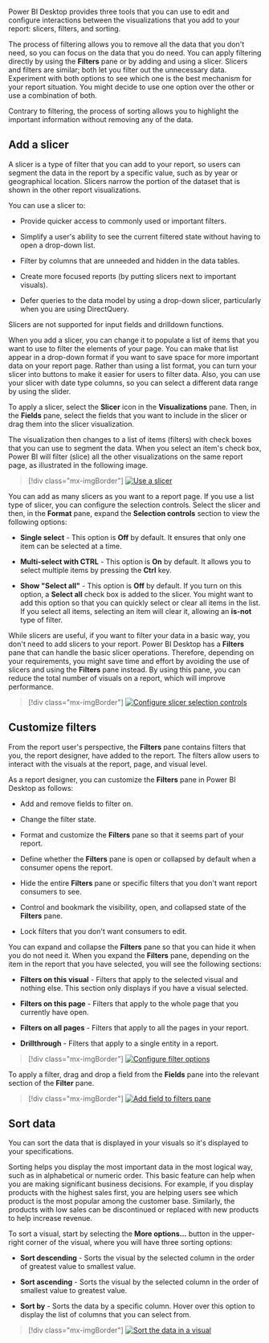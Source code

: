 Power BI Desktop provides three tools that you can use to edit and configure interactions between the visualizations that you add to your report: slicers, filters, and sorting.

The process of filtering allows you to remove all the data that you don't need, so you can focus on the data that you do need. You can apply filtering directly by using the **Filters** pane or by adding and using a slicer. Slicers and filters are similar; both let you filter out the unnecessary data. Experiment with both options to see which one is the best mechanism for your report situation. You might decide to use one option over the other or use a combination of both.

Contrary to filtering, the process of sorting allows you to highlight the important information without removing any of the data.

## Add a slicer

A slicer is a type of filter that you can add to your report, so users can segment the data in the report by a specific value, such as by year or geographical location. Slicers narrow the portion of the dataset that is shown in the other report visualizations.

You can use a slicer to:

-   Provide quicker access to commonly used or important filters.

-   Simplify a user's ability to see the current filtered state without having to open a drop-down list.

-   Filter by columns that are unneeded and hidden in the data tables.

-   Create more focused reports (by putting slicers next to important visuals).

-   Defer queries to the data model by using a drop-down slicer, particularly when you are using DirectQuery.

Slicers are not supported for input fields and drilldown functions.

When you add a slicer, you can change it to populate a list of items that you want to use to filter the elements of your page. You can make that list appear in a drop-down format if you want to save space for more important data on your report page. Rather than using a list format, you can turn your slicer into buttons to make it easier for users to filter data. Also, you can use your slicer with date type columns, so you can select a different data range by using the slider.

To apply a slicer, select the **Slicer** icon in the **Visualizations** pane. Then, in the **Fields** pane, select the fields that you want to include in the slicer or drag them into the slicer visualization.

The visualization then changes to a list of items (filters) with check boxes that you can use to segment the data. When you select an item's check box, Power BI will filter (slice) all the other visualizations on the same report page, as illustrated in the following image.

> [!div class="mx-imgBorder"]
> [![Use a slicer](../media/8-use-slicer-ss.png)](../media/8-use-slicer-ss.png#lightbox)

You can add as many slicers as you want to a report page. If you use a list type of slicer, you can configure the selection controls. Select the slicer and then, in the **Format** pane, expand the **Selection controls** section to view the following options:

-   **Single select** - This option is **Off** by default. It ensures that only one item can be selected at a time.

-   **Multi-select with CTRL** - This option is **On** by default. It allows you to select multiple items by pressing the **Ctrl** key.

-   **Show "Select all"** - This option is **Off** by default. If you turn on this option, a **Select all** check box is added to the slicer. You might want to add this option so that you can quickly select or clear all items in the list. If you select all items, selecting an item will clear it, allowing an **is-not** type of filter.

While slicers are useful, if you want to filter your data in a basic way, you don't need to add slicers to your report. Power BI Desktop has a **Filters** pane that can handle the basic slicer operations. Therefore, depending on your requirements, you might save time and effort by avoiding the use of slicers and using the **Filters** pane instead. By using this pane, you can reduce the total number of visuals on a report, which will improve performance.

> [!div class="mx-imgBorder"]
> [![Configure slicer selection controls](../media/8-configure-slicer-controls-ss.png)](../media/8-configure-slicer-controls-ss.png#lightbox)



## Customize filters

From the report user's perspective, the **Filters** pane contains filters that you, the report designer, have added to the report. The filters allow users to interact with the visuals at the report, page, and visual level.

As a report designer, you can customize the **Filters** pane in Power BI Desktop as follows:

-   Add and remove fields to filter on.

-   Change the filter state.

-   Format and customize the **Filters** pane so that it seems part of your report.

-   Define whether the **Filters** pane is open or collapsed by default when a consumer opens the report.

-   Hide the entire **Filters** pane or specific filters that you don't want report consumers to see.

-   Control and bookmark the visibility, open, and collapsed state of the **Filters** pane.

-   Lock filters that you don't want consumers to edit.

You can expand and collapse the **Filters** pane so that you can hide it when you do not need it. When you expand the **Filters** pane, depending on the item in the report that you have selected, you will see the following sections:

-   **Filters on this visual** - Filters that apply to the selected visual and nothing else. This section only displays if you have a visual selected.

-   **Filters on this page** - Filters that apply to the whole page that you currently have open.

-   **Filters on all pages** - Filters that apply to all the pages in your report.

-   **Drillthrough** - Filters that apply to a single entity in a report.

> [!div class="mx-imgBorder"]
> [![Configure filter options](../media/8-configure-filter-options-ss.png)](../media/8-configure-filter-options-ss.png#lightbox)

To apply a filter, drag and drop a field from the **Fields** pane into the relevant section of the **Filter** pane.

> [!div class="mx-imgBorder"]
> [![Add field to filters pane](../media/8-add-field-filters-pane-ssm.png)](../media/8-add-field-filters-pane-ssm.png#lightbox)

## Sort data

You can sort the data that is displayed in your visuals so it's displayed to your specifications.

Sorting helps you display the most important data in the most logical way, such as in alphabetical or numeric order. This basic feature can help when you are making significant business decisions. For example, if you display products with the highest sales first, you are helping users see which product is the most popular among the customer base. Similarly, the products with low sales can be discontinued or replaced with new products to help increase revenue.

To sort a visual, start by selecting the **More options...** button in the upper-right corner of the visual, where you will have three sorting options:

-   **Sort descending** - Sorts the visual by the selected column in the order of greatest value to smallest value.

-   **Sort ascending** - Sorts the visual by the selected column in the order of smallest value to greatest value.

-   **Sort by** - Sorts the data by a specific column. Hover over this option to display the list of columns that you can select from.

> [!div class="mx-imgBorder"]
> [![Sort the data in a visual](../media/8-sort-visual-data-ss.png)](../media/8-sort-visual-data-ss.png#lightbox)
